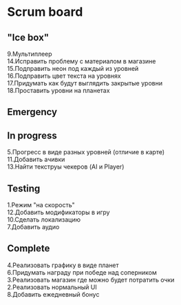 # Scrum board

"Ice box"
--------------------- 
9.Мультиплеер  
14.Исправить проблему с материалом в магазине  
15.Подправить неон под каждый из уровней  
16.Подправить цвет текста на уровнях  
17.Придумать как будут выглядить закрытые уровни  
18.Проставить уровни на планетах  

Emergency
---------------------

In progress
---------------------
5.Прогресс в виде разных уровней (отличие в карте)  
11.Добавить ачивки  
13.Найти текструы чекеров (AI и Player)  

Testing
---------------------
1.Режим "на скорость"  
12.Добавить модификаторы в игру  
10.Сделать локализацию  
7.Добавить аудио  

Complete
---------------------
4.Реализовать графику в виде планет  
6.Придумать награду при победе над соперником  
3.Реализовать магазин где можно будет потратить очки  
2.Реализовать нормальный UI  
8.Добавить ежедневный бонус  
